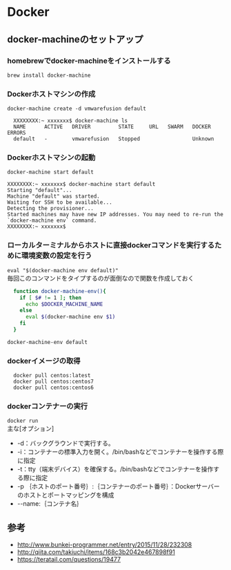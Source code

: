 # Docker

## docker-machineのセットアップ
### homebrewでdocker-machineをインストールする  
`brew install docker-machine`
### Dockerホストマシンの作成  
`docker-machine create -d vmwarefusion default`
```
  XXXXXXXX:~ xxxxxxx$ docker-machine ls
  NAME      ACTIVE   DRIVER         STATE     URL   SWARM   DOCKER    ERRORS
  default   -        vmwarefusion   Stopped                 Unknown
```
### Dockerホストマシンの起動  
`docker-machine start default`
```
XXXXXXXX:~ xxxxxxx$ docker-machine start default
Starting "default"...
Machine "default" was started.
Waiting for SSH to be available...
Detecting the provisioner...
Started machines may have new IP addresses. You may need to re-run the `docker-machine env` command.
XXXXXXXX:~ xxxxxxx$
```
### ローカルターミナルからホストに直接dockerコマンドを実行するために環境変数の設定を行う  
`eval "$(docker-machine env default)"`  
毎回このコンマンドをタイプするのが面倒なので関数を作成しておく
```sh
  function docker-machine-env(){
    if [ $# != 1 ]; then
      echo $DOCKER_MACHINE_NAME
    else
      eval $(docker-machine env $1)
    fi
  }
```
`docker-machine-env default`
### dockerイメージの取得
```
  docker pull centos:latest
  docker pull centos:centos7
  docker pull centos:centos6
```
### dockerコンテナーの実行  
`docker run`  
主な[オプション]
  - -d：バックグラウンドで実行する。
  - -i：コンテナーの標準入力を開く。/bin/bashなどでコンテナーを操作する際に指定
  - -t：tty（端末デバイス）を確保する。/bin/bashなどでコンテナーを操作する際に指定
  - -p ｛ホストのポート番号｝:｛コンテナーのポート番号｝：Dockerサーバーのホストとポートマッピングを構成
  - --name:｛コンテナ名｝

## 参考
- http://www.bunkei-programmer.net/entry/2015/11/28/232308
- http://qiita.com/takiuchi/items/168c3b2042e467898f91
- https://teratail.com/questions/19477
